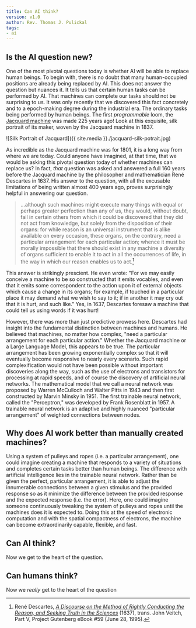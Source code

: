 ```yaml
---
title: Can AI think?
version: v1.0
author: Rev. Thomas J. Pulickal
tags:
- ai
---
```

## Is the AI question new?    
One of the most pivotal questions today is whether AI will be able to replace human beings. To begin with, there is no doubt that many human-occupied positions are already being replaced by AI. This does not answer the question but nuances it. It tells us that certain human tasks can be performed by AI. That machines can complete our tasks should not be surprising to us. It was only recently that we discovered this fact concretely and to a epoch-making degree during the industrial era. The ordinary tasks being performed by human beings. The first *programmable* loom, the [Jacquard machine](https://en.wikipedia.org/wiki/Jacquard_machine) was made 225 years ago! Look at this exquisite, silk portrait of its maker, woven by the Jacquard machine in 1837. 

![Silk Portrait of Jacquard]({{ site.media }}./jacquard-silk-potrait.jpg)

As incredible as the Jacquard machine was for 1801, it is a long way from where we are today. Could anyone have imagined, at that time, that we would be asking this pivotal question today of whether machines can replace us? In fact, *that* question was asked and answered a full 160 years before the Jacquard machine by the philosopher and mathematician René Descartes in 1637. His answer to the question, with all the excusable limitations of being written almost 400 years ago, proves surprisingly helpful in answering our question.

> ...although such machines might execute many things with equal or perhaps greater perfection than any of us, they would, without doubt, fail in certain others from which it could be discovered that they did not act from knowledge, but solely from the disposition of their organs: for while reason is an universal instrument that is alike available on every occasion, these organs, on the contrary, need a particular arrangement for each particular action; whence it must be morally impossible that there should exist in any machine a diversity of organs sufficient to enable it to act in all the occurrences of life, in the way in which our reason enables us to act.[^1]

This answer is strikingly prescient. He even wrote: "For we may easily conceive a machine to be so constructed that it emits vocables, and even that it emits some correspondent to the action upon it of external objects which cause a change in its organs; for example, if touched in a particular place it may demand what we wish to say to it; if in another it may cry out that it is hurt, and such like." Yes, in 1637, Descartes foresaw a machine that could tell us using words if it was hurt!

However, there was more than just predictive prowess here. Descartes had insight into the fundamental distinction between machines and humans. He believed that machines, no matter how complex, "need a particular arrangement for each particular action." Whether the Jacquard machine or a Large Language Model, this appears to be true. The particular arrangement has been growing exponentially complex so that it will eventually become responsive to nearly every scenario. Such rapid complexification would not have been possible without important discoveries along the way, such as the use of electrons and transistors for processing at rapid speeds, and of course the discovery of artificial neural networks. The mathematical model that we call a neural network was proposed by Warren McCulloch and Walter Pitts in 1943 and then first constructed by Marvin Minsky in 1951. The first trainable neural network, called the "Perceptron," was developed by Frank Rosenblatt in 1957. A trainable neural network is an adaptive and highly nuanced "particular arrangement" of weighted connections between nodes. 

## Why does AI work better than manually created machines?
Using a system of pulleys and ropes (i.e. a particular arrangement), one could imagine creating a machine that responds to a variety of situations and completes certain tasks better than human beings. The difference with artificial intelligence lies in the trainable neural network. Rather than be given the perfect, particular arrangement, it is able to adjust the innumerable connections between a given stimulus and the provided response so as it minimize the difference between the provided response and the expected response (i.e. the error). Here, one could imagine someone continuously tweaking the system of pulleys and ropes until the machines does it is expected to. Doing this at the speed of electronic computation and with the spatial compactness of electrons, the machine can become extraordinarily capable, flexible, and fast.

## Can AI think?
Now we get to the heart of the question.

## Can humans think?
Now we *really* get to the heart of the question


[^1]: René Descartes, *[A Discourse on the Method of Rightly Conducting the Reason, and Seeking Truth in the Sciences](https://www.gutenberg.org/files/59/59-h/59-h.htm)* (1637), trans. John Veitch, Part V, Project Gutenberg eBook #59 (June 28, 1995).